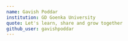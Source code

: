 ```yaml
---
name: Gavish Poddar
institution: GD Goenka University
quote: Let's learn, share and grow together
github_user: gavishpoddar
---
```

